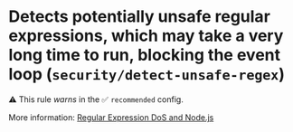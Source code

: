 # Detects potentially unsafe regular expressions, which may take a very long time to run, blocking the event loop (`security/detect-unsafe-regex`)

⚠️ This rule _warns_ in the ✅ `recommended` config.

<!-- end auto-generated rule header -->

More information: [Regular Expression DoS and Node.js](https://github.com/eslint-community/eslint-plugin-security/tree/main/docs/regular-expression-dos-and-node.md)

